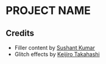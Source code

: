 # PROJECT NAME

## Credits

- Filler content by [Sushant Kumar](https://twitter.com/sushant_kumar/status/1283314235842297856)
- Glitch effects by [Keijiro Takahashi](https://github.com/keijiro/KinoGlitch)